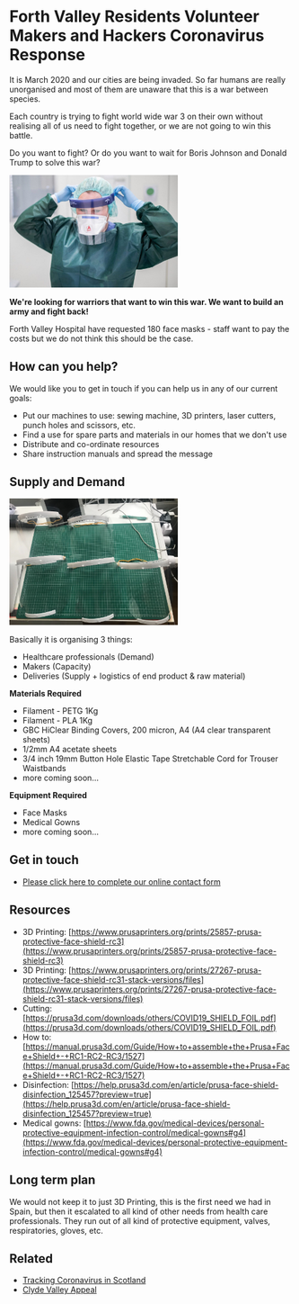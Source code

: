 # Forth Valley Residents Volunteer Makers and Hackers Coronavirus Response

It is March 2020 and our cities are being invaded. So far humans are really unorganised and most of them are unaware that this is a war between species.

Each country is trying to fight world wide war 3 on their own without realising all of us need to fight together, or we are not going to win this battle.

Do you want to fight? Or do you want to wait for Boris Johnson and Donald Trump to solve this war?

<img src="https://github.com/albertsola/forth_valley_coronavirus_response_team/blob/master/assets/nurse.jpg?raw=true" alt="Protective equipment" width="300px"/>

**We're looking for warriors that want to win this war. We want to build an army and fight back!**

Forth Valley Hospital have requested 180 face masks - staff want to pay the costs but we do not think this should be the case.

## How can you help?

We would like you to get in touch if you can help us in any of our current goals:

- Put our machines to use: sewing machine, 3D printers, laser cutters, punch holes and scissors, etc.
- Find a use for spare parts and materials in our homes that we don't use
- Distribute and co-ordinate resources
- Share instruction manuals and spread the message

## Supply and Demand

<img src="https://github.com/albertsola/forth_valley_coronavirus_response_team/blob/master/assets/masks.jpg?raw=true" alt="Protective equipment" width="300px"/>

Basically it is organising 3 things:
- Healthcare professionals (Demand)
- Makers (Capacity)
- Deliveries (Supply + logistics of end product & raw material)

**Materials Required**

 * Filament - PETG 1Kg
 * Filament - PLA 1Kg
 * GBC HiClear Binding Covers, 200 micron, A4 (A4 clear transparent sheets)
 * 1/2mm A4 acetate sheets
 * 3/4 inch 19mm Button Hole Elastic Tape Stretchable Cord for Trouser Waistbands
 * more coming soon...

**Equipment Required**

 * Face Masks
 * Medical Gowns
 * more coming soon...

## Get in touch

 * [Please click here to complete our online contact form](https://docs.google.com/forms/d/e/1FAIpQLSfXQH6yFOBYBoYi-R-toVZE96RoqewmLZsxsjAFZDBniuNVaw/viewform)

## Resources

 * 3D Printing: [https://www.prusaprinters.org/prints/25857-prusa-protective-face-shield-rc3](https://www.prusaprinters.org/prints/25857-prusa-protective-face-shield-rc3)
 * 3D Printing: [https://www.prusaprinters.org/prints/27267-prusa-protective-face-shield-rc31-stack-versions/files](https://www.prusaprinters.org/prints/27267-prusa-protective-face-shield-rc31-stack-versions/files)
 * Cutting: [https://prusa3d.com/downloads/others/COVID19_SHIELD_FOIL.pdf](https://prusa3d.com/downloads/others/COVID19_SHIELD_FOIL.pdf)
 * How to: [https://manual.prusa3d.com/Guide/How+to+assemble+the+Prusa+Face+Shield+-+RC1-RC2-RC3/1527](https://manual.prusa3d.com/Guide/How+to+assemble+the+Prusa+Face+Shield+-+RC1-RC2-RC3/1527)
 * Disinfection: [https://help.prusa3d.com/en/article/prusa-face-shield-disinfection_125457?preview=true](https://help.prusa3d.com/en/article/prusa-face-shield-disinfection_125457?preview=true)
 * Medical gowns: [https://www.fda.gov/medical-devices/personal-protective-equipment-infection-control/medical-gowns#g4](https://www.fda.gov/medical-devices/personal-protective-equipment-infection-control/medical-gowns#g4)

## Long term plan

We would not keep it to just 3D Printing, this is the first need we had in Spain, but then it escalated to all kind of other needs from health care professionals. They run out of all kind of protective equipment, valves, respiratories, gloves, etc.

## Related

 * [Tracking Coronavirus in Scotland](https://coronavirusscot.uk/)
 * [Clyde Valley Appeal](https://planetradio.co.uk/clyde/local/news/nhs-hospital-appeal-help-visors/)
